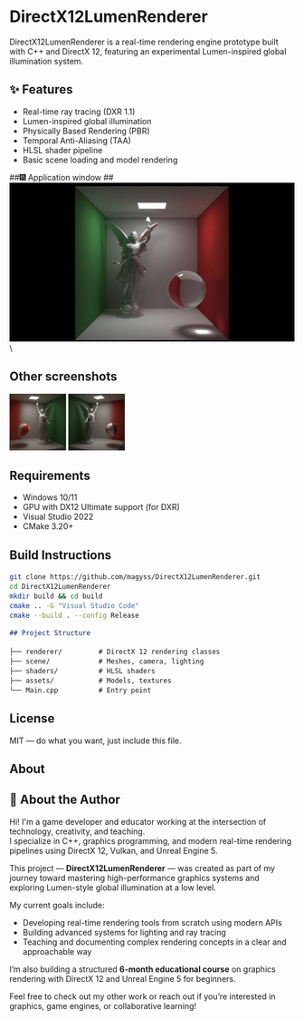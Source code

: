 # DirectX12LumenRenderer
DirectX12LumenRenderer is a real-time rendering engine prototype built with C++ and DirectX 12, featuring an experimental Lumen-inspired global illumination system.

## ✨ Features

- Real-time ray tracing (DXR 1.1)
- Lumen-inspired global illumination
- Physically Based Rendering (PBR)
- Temporal Anti-Aliasing (TAA)
- HLSL shader pipeline
- Basic scene loading and model rendering

##🎆 Application window ##
![Models with Ray-Tracing and Lumen lights, first screenshot](DirectX12LumenRenderer/render/screenshots/Lumen.jpg)\

## Other screenshots ##
<img src="DirectX12LumenRenderer/render/screenshots/LumenTwo.png" width="100" height="100" />
<img src="DirectX12LumenRenderer/render/screenshots/LumenOne.png" width="100" height="100" />


## Requirements

- Windows 10/11
- GPU with DX12 Ultimate support (for DXR)
- Visual Studio 2022
- CMake 3.20+

## Build Instructions

```bash
git clone https://github.com/magyss/DirectX12LumenRenderer.git
cd DirectX12LumenRenderer
mkdir build && cd build
cmake .. -G "Visual Studio Code"
cmake --build . --config Release
```

```markdown
## Project Structure

├── renderer/         # DirectX 12 rendering classes
├── scene/            # Meshes, camera, lighting
├── shaders/          # HLSL shaders
├── assets/           # Models, textures      
└── Main.cpp          # Entry point
```

## License

MIT — do what you want, just include this file.

## About

## 👤 About the Author

Hi! I'm a game developer and educator working at the intersection of technology, creativity, and teaching.  
I specialize in C++, graphics programming, and modern real-time rendering pipelines using DirectX 12, Vulkan, and Unreal Engine 5.

This project — **DirectX12LumenRenderer** — was created as part of my journey toward mastering high-performance graphics systems and exploring Lumen-style global illumination at a low level.

My current goals include:
- Developing real-time rendering tools from scratch using modern APIs
- Building advanced systems for lighting and ray tracing
- Teaching and documenting complex rendering concepts in a clear and approachable way

I’m also building a structured **6-month educational course** on graphics rendering with DirectX 12 and Unreal Engine 5 for beginners.

Feel free to check out my other work or reach out if you’re interested in graphics, game engines, or collaborative learning!


